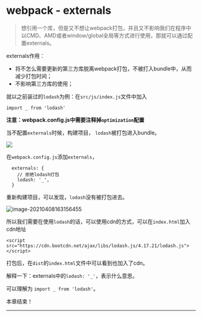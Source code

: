 # webpack - externals

> 想引用一个库，但是又不想让webpack打包，并且又不影响我们在程序中以CMD、AMD或者window/global全局等方式进行使用，那就可以通过配置externals。



externals作用：

- 将不怎么需要更新的第三方库脱离webpack打包，不被打入bundle中，从而减少打包时间；
- 不影响第三方库的使用；



就以之前装过的`lodash`为例：在`src/js/index.js`文件中加入

`import _ from 'lodash'`

**注意：webpack.config.js中需要注释掉`optimization`配置**



当不配置`externals`时候，构建项目， `lodash`被打包进入bundle。

![](https://i.loli.net/2021/04/08/qtfvXbu2j9P6ZNw.png)



在`webpack.config.js`添加`externals`，

```
  externals: {
    // 拒绝lodash打包
    lodash: '_', 
  }
```

重新构建项目，可以发现，`lodash`没有被打包进去。

![image-20210408163156455](https://tva1.sinaimg.cn/large/008eGmZEly1gpcf5gvw3wj30iy05tdgv.jpg)



所以我们需要在使用`lodash`的话，可以使用cdn的方式，可以在`index.html`加入cdn地址

`<script src="https://cdn.bootcdn.net/ajax/libs/lodash.js/4.17.21/lodash.js"></script>`

打包后，在`dist`的`index.html`文件中可以看到也加入了cdn。



解释一下：externals中的`lodash: '_'`，表示什么意思。

可以理解为 `import _ from 'lodash'`。



本章结束！



****

